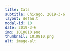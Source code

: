 ```yaml
---
title: Cats
subtitle: Chicago, 2019-3-6
layout: default
modal-id: 10
date: 2019-3-6
img: 1010810.png
thumbnail: 1010810.png
alt: image-alt
---
```

